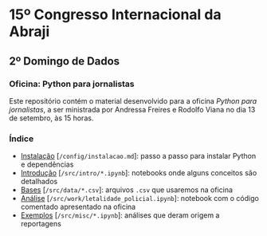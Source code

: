 # 15º Congresso Internacional da Abraji

## 2º Domingo de Dados

### Oficina: Python para jornalistas

Este repositório contém o material desenvolvido para a oficina *Python para jornalistas*, a ser ministrada por Andressa Freires e Rodolfo Viana no dia 13 de setembro, às 15 horas.

### Índice

- [Instalação](https://github.com/rodolfo-viana/abraji2020_oficina/blob/master/config/instalacao.md) [`/config/instalacao.md`]: passo a passo para instalar Python e dependências
- [Introdução](https://github.com/rodolfo-viana/abraji2020_oficina/blob/master/src/intro) [`/src/intro/*.ipynb`]: notebooks onde alguns conceitos são detalhados
- [Bases](https://github.com/rodolfo-viana/abraji2020_oficina/blob/master/src/data) [`/src/data/*.csv`]: arquivos `.csv` que usaremos na oficina
- [Análise](https://github.com/rodolfo-viana/abraji2020_oficina/blob/master/src/work/letalidade_policial.ipynb) [`/src/work/letalidade_policial.ipynb`]: notebook com o código comentado apresentado na oficina
- [Exemplos](https://github.com/rodolfo-viana/abraji2020_oficina/blob/master/src/misc) [`/src/misc/*.ipynb`]: análises que deram origem a reportagens
